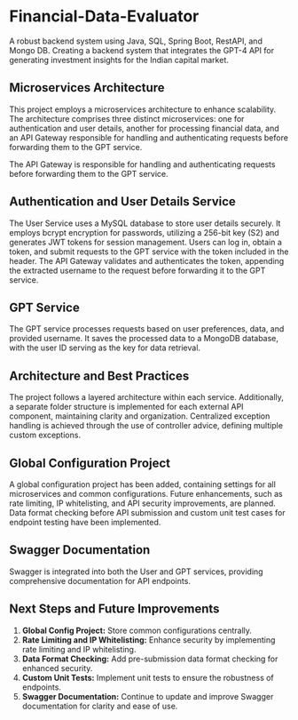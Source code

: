 # Financial-Data-Evaluator
A robust backend system using Java, SQL, Spring Boot, RestAPI, and Mongo DB. Creating a backend system that integrates the GPT-4 API for generating investment insights for the Indian capital market.

## Microservices Architecture

This project employs a microservices architecture to enhance scalability. The architecture comprises three distinct microservices: one for authentication and user details, another for processing financial data, and an API Gateway responsible for handling and authenticating requests before forwarding them to the GPT service. 


The API Gateway is responsible for handling and authenticating requests before forwarding them to the GPT service.

## Authentication and User Details Service

The User Service uses a MySQL database to store user details securely. It employs bcrypt encryption for passwords, utilizing a 256-bit key (S2) and generates JWT tokens for session management. Users can log in, obtain a token, and submit requests to the GPT service with the token included in the header. The API Gateway validates and authenticates the token, appending the extracted username to the request before forwarding it to the GPT service.

## GPT Service

The GPT service processes requests based on user preferences, data, and provided username. It saves the processed data to a MongoDB database, with the user ID serving as the key for data retrieval.

## Architecture and Best Practices

The project follows a layered architecture within each service. Additionally, a separate folder structure is implemented for each external API component, maintaining clarity and organization. Centralized exception handling is achieved through the use of controller advice, defining multiple custom exceptions.

## Global Configuration Project

A global configuration project has been added, containing settings for all microservices and common configurations. Future enhancements, such as rate limiting, IP whitelisting, and API security improvements, are planned. Data format checking before API submission and custom unit test cases for endpoint testing have been implemented.

## Swagger Documentation

Swagger is integrated into both the User and GPT services, providing comprehensive documentation for API endpoints.

## Next Steps and Future Improvements

1. **Global Config Project:** Store common configurations centrally.
2. **Rate Limiting and IP Whitelisting:** Enhance security by implementing rate limiting and IP whitelisting.
3. **Data Format Checking:** Add pre-submission data format checking for enhanced security.
4. **Custom Unit Tests:** Implement unit tests to ensure the robustness of endpoints.
5. **Swagger Documentation:** Continue to update and improve Swagger documentation for clarity and ease of use.
